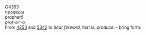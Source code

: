 G4393  
προφέρω  
propherō  
*prof-er‘-o*  
From [4253](g4253) and [5342](g5342) to *bear* *forward*, that is,
*produce:* - bring forth.  
